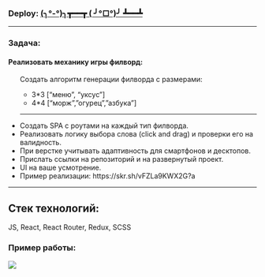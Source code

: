 
<h3> Deploy: <a href="https://fillword-test-lhgb3uzi4-vskorop.vercel.app/"> (╮°-°)╮┳━━┳ ( ╯°□°)╯ ┻━━┻</a>
<hr/>
<h3>Задача: <h4>Реализовать механику игры филворд:</h4></h3>

</h3>


<ul>
  Создать алгоритм генерации филворда с размерами:
  <ul>
<li>3*3 [“меню”, “уксус”]</li>
<li>4*4 [“морж”,”огурец”,”азбука”]</li>
</ul>
<hr/>
  
  
<li>Создать SPA с роутами на каждый тип филворда.</li>
<li>Реализовать логику выбора слова (click and drag) и проверки его на валидность.</li>
<li>При верстке учитывать адаптивность для смартфонов и десктопов.</li>
<li>Прислать ссылки на репозиторий и на развернутый проект.</li>
<li>UI на ваше усмотрение.</li>
<li>Пример реализации:
https://skr.sh/vFZLa9KWX2G?a</li>
</ul>
<hr/>
<h2>Стек технологий:</h2>
JS, React, React Router, Redux, SCSS
<h3>Пример работы:</h3>
<img src="https://github.com/vskorop/fillword/blob/main/public/example.gif"/>
